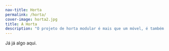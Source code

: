 ```yaml
---
nav-title: Horta 
permalink: /horta/
cover-image: horta2.jpg
title: A Horta
description: "O projeto de horta modular é mais que um móvel, é também um sistema de cultivo, uma solução flexível para espaços pequenos. Pelo entendimento do processo criativo e empoderamento das ferramentas manuais você pode utilizar materiais de fácil acesso para fabricação da sua própria horta."  
---
```

Já já algo aqui.
